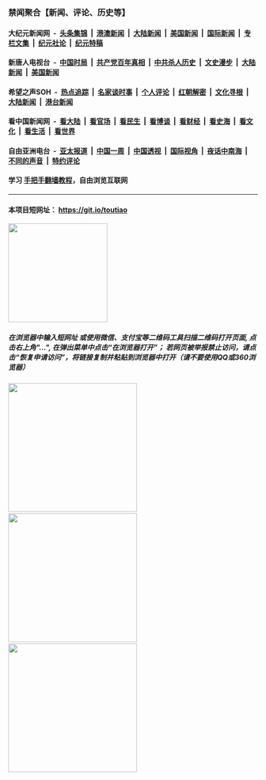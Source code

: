 ### 禁闻聚合【新闻、评论、历史等】

#### 大纪元新闻网 &nbsp;-&nbsp; [头条集锦](indexes/E头条集锦.md?t=02051033) &nbsp;|&nbsp; [港澳新闻](indexes/E港澳新闻.md?t=02051033)  &nbsp;|&nbsp; [大陆新闻](indexes/E大陆新闻.md?t=02051033) &nbsp;|&nbsp; [美国新闻](indexes/E美国新闻.md?t=02051033) &nbsp;|&nbsp; [国际新闻](indexes/E国际新闻.md?t=02051033) &nbsp;|&nbsp; [专栏文集](indexes/E专栏文集.md?t=02051033) &nbsp;|&nbsp; [纪元社论](indexes/E纪元社论.md?t=02051033) &nbsp;|&nbsp; [纪元特稿](indexes/E纪元特稿.md?t=02051033) 

#### 新唐人电视台 &nbsp;-&nbsp; [中国时局](indexes/N中国时局.md?t=02051033) &nbsp;|&nbsp; [共产党百年真相](indexes/N共产党百年真相.md?t=02051033) &nbsp;|&nbsp; [中共杀人历史](indexes/N中共杀人历史.md?t=02051033) &nbsp;|&nbsp; [文史漫步](indexes/N文史漫步.md?t=02051033) &nbsp;|&nbsp; [大陆新闻](indexes/N大陆新闻.md?t=02051033) &nbsp;|&nbsp; [美国新闻](indexes/N美国新闻.md?t=02051033)

#### 希望之声SOH &nbsp;-&nbsp; [热点追踪](indexes/H热点追踪.md?t=02051033) &nbsp;|&nbsp; [名家谈时事](indexes/H名家谈时事.md?t=02051033) &nbsp;|&nbsp; [个人评论](indexes/H个人评论.md?t=02051033)  &nbsp;|&nbsp; [红朝解密](indexes/H红朝解密.md?t=02051033) &nbsp;|&nbsp; [文化寻根](indexes/H文化寻根.md?t=02051033) &nbsp;|&nbsp; [大陆新闻](indexes/H大陆新闻.md?t=02051033) &nbsp;|&nbsp; [港台新闻](indexes/H港台新闻.md?t=02051033)

#### 看中国新闻网 &nbsp;-&nbsp; [看大陆](indexes/S看大陆.md?t=02051033) &nbsp;|&nbsp; [看官场](indexes/S看官场.md?t=02051033) &nbsp;|&nbsp; [看民生](indexes/S看民生.md?t=02051033)  &nbsp;|&nbsp; [看博谈](indexes/S看博谈.md?t=02051033) &nbsp;|&nbsp; [看财经](indexes/S看财经.md?t=02051033) &nbsp;|&nbsp; [看史海](indexes/S看史海.md?t=02051033) &nbsp;|&nbsp; [看文化](indexes/S看文化.md?t=02051033) &nbsp;|&nbsp; [看生活](indexes/S看生活.md?t=02051033) &nbsp;|&nbsp; [看世界](indexes/S看世界.md?t=02051033)

#### 自由亚洲电台 &nbsp;-&nbsp; [亚太报道](indexes/R亚太报道.md?t=02051033) &nbsp;|&nbsp; [中国一周](indexes/R中国一周.md?t=02051033) &nbsp;|&nbsp; [中国透视](indexes/R中国透视.md?t=02051033)  &nbsp;|&nbsp; [国际视角](indexes/R国际视角.md?t=02051033) &nbsp;|&nbsp; [夜话中南海](indexes/R夜话中南海.md?t=02051033) &nbsp;|&nbsp; [不同的声音](indexes/R不同的声音.md?t=02051033) &nbsp;|&nbsp; [特约评论](indexes/R特约评论.md?t=02051033)

#### 学习 [手把手翻墙教程](https://github.com/gfw-breaker/guides/wiki)，自由浏览互联网

----

#### 本项目短网址： https://git.io/toutiao
<img src="https://raw.githubusercontent.com/gfw-breaker/banned-news/master/scripts/img/qr.png" width="200px"/>  

##### 在浏览器中输入短网址 或使用微信、支付宝等二维码工具扫描二维码打开页面, 点击右上角"...", 在弹出菜单中点击“在浏览器打开”； 若网页被举报禁止访问，请点击“恢复申请访问”，将链接复制并粘贴到浏览器中打开（请不要使用QQ或360浏览器）

<img src="https://raw.githubusercontent.com/gfw-breaker/banned-news/master/scripts/img/1.png" width="260px"/> &nbsp; <img src="https://raw.githubusercontent.com/gfw-breaker/banned-news/master/scripts/img/2.png" width="260px"/> &nbsp; <img src="https://raw.githubusercontent.com/gfw-breaker/banned-news/master/scripts/img/3.png" width="260px"/>
